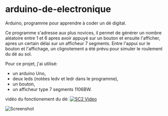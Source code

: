 # arduino-de-electronique
Arduino, programme pour apprendre à coder un dé digital.

Ce programme s'adresse aux plus novices, il permet de générer un nombre aléatoire entre 1 et 6 apres avoir appuyé sur un bouton et ensuite l'afficher, apres un certain délai sur un afficheur 7 segments. Entre l'appui sur le bouton et l'affichage, un clignotement a été prévu pour simuler le roulement du dé au sol. 

Pour ce projet, j'ai utilisé:
- un arduino Uno,
- deux leds (notées ledv et ledr dans le programme),
- un bouton,
- un afficheur type 7 segments 1106BW.

vidéo du fonctionement du dé:
[![SC2 Video](SC2_youtube.gif)](https://www.youtube.com/watch?v=D3Z2h9wa29A)


![Screenshot](SC2_youtube.gif)
